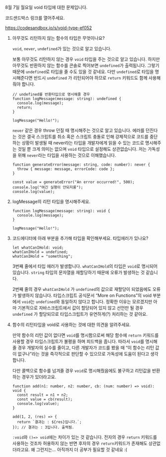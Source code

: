 8월 7일 월요일 void 타입에 대한 문제입니다.

코드샌드박스 링크를 열어주세요.

https://codesandbox.io/s/void-type-ef052

1. 아무것도 리턴하지 않는 함수의 타입은 무엇이나요?

   `void`, `never`, `undefined`가 있는 것으로 알고 있습니다.

   보통 아무것도 리턴하지 않는 경우 `void` 타입을 주는 것으로 알고 있습니다. 하지만 아무것도 반환하지 않는 함수를 콘솔로 찍어보면 `undefined`가 출력됩니다. 그렇기 때문에 `undefined`로 타입을 줄 수도 있을 것 같네요. 다만 `undefined`로 타입을 명시해준다면 반드시 `undefined` 가 리턴되어야 하므로 `return` 키워드도 함께 사용해줘야 합니다.

   ```tsx
   // undefined를 반환타입으로 명시해줄 경우
   function logMessage(message: string): undefined {
     console.log(message);
     return;
   }

   logMessage("Hello!");
   ```

   `never` 같은 경우 throw 던질 때 명시해주는 것으로 알고 있습니다. 에러를 던진다는 것은 결국 스크립트를 취소 혹은 스크립트 충돌로 인해 강제적으로 코드를 중단하는 상황이 발생될 때 never라는 타입을 개발자에게 읽을 수 있는 코드로 명시해주는 것일 뿐 크게 의미는 없으며 `void` 타입으로 설정해도 상관없습니다. 저는 가독성을 위해 `never`라는 타입을 사용하는 것으로 이해했습니다.

   ```tsx
   function generateError(message: string, code: number): never {
     throw { message: message, errorCode: code };
   }

   const value = generateError("An error occurred!", 500);
   console.log("여긴 실행이 안되지롱");
   console.log(value);
   ```

2. logMessage의 리턴 타입을 명시해주세요.

   ```tsx
   function logMessage(message: string): void {
     console.log(message);
   }

   logMessage("Hello!");
   ```

3. 코드에디터에 아래 부분을 추가해 타입을 확인해부세요. 타입에러가 있나요?

   ```
   let whatCanIHold: void;
   whatCanIHold = undefined;
   whatCanIHold = "something";
   ```

   3번째 줄에서 타입 에러가 발생합니다. `whatCanIHold`의 타입은 `void`로 명시되어 있습니다. `string` 타입의 문자열을 재할당하기 때문에 오류가 발생하는 것 같습니다.

   2번째 줄의 경우 `whatCanIHold` 가 `undefined`의 값으로 재할당이 되었음에도 오류가 발생하지 않습니다. 타입스크립트 공식문서 “More on Functions”의 void 부분에서 `void`는 `undefined`와 동일하지 않다고 합니다. 정확한 이유는 모르겠지만 아마 기본적으로 자바스크립트에서 값이 할당되어 있지 않고 선언만 될 경우 `undefined` 가 할당되므로 타입스크립트가 유연하게(?) 처리하는 것 같아요.

4. 함수의 리턴타입을 void로 사용하는 것에 대한 의견을 알려주세요.

   만약 함수의 리턴 값이 없다면 `void`를 명시함으로써 해당 함수에 `return` 키워드를 사용할 경우 타입스크립트가 불평을 하며 피드백을 줍니다. 따라서 `void`를 명시해줄 경우 개발자의 실수를 줄이고, 다른 개발자가 코드를 봤을 때 “이 함수는 리턴 값이 없구나”라는 것을 즉각적으로 판단할 수 있으므로 가독성에 도움이 된다고 생각합니다.

   다만 콜백으로 함수를 넘겨줄 경우 `void`로 명시해줬음에도 불구하고 리턴값을 반환하는 경우가 있더라고요.

   ```tsx
   function add(n1: number, n2: number, cb: (num: number) => void): void {
     const result = n1 + n2;
     const value = cb(result);
     console.log(value);
   }

   add(1, 2, (res) => {
     return `결과는 : ${res}입니다.`;
   }); // 결과는 : 3입니다. 출력됨.
   ```

   `:void`와 `()=> void`에는 차이가 있는 것 같습니다. 전자의 경우 `return` 키워드를 사용하는 것조차 허용하지 않는 반면 후자의 경우 `return`키워드가 존재해도 상관없더라고요. 왜 그런지는… 아직까지 더 공부가 필요할 것 같네요 :(
